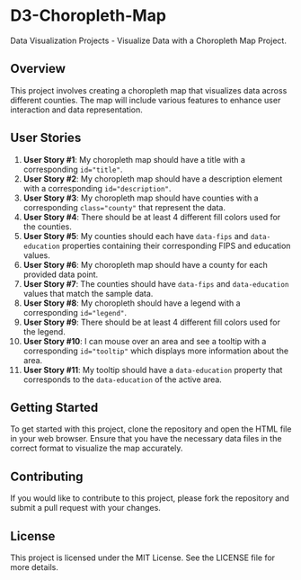 # D3-Choropleth-Map 
Data Visualization Projects - Visualize Data with a Choropleth Map Project.

## Overview

This project involves creating a choropleth map that visualizes data across different counties. The map will include various features to enhance user interaction and data representation.

## User Stories

1. **User Story #1**: My choropleth map should have a title with a corresponding `id="title"`.
2. **User Story #2**: My choropleth map should have a description element with a corresponding `id="description"`.
3. **User Story #3**: My choropleth map should have counties with a corresponding `class="county"` that represent the data.
4. **User Story #4**: There should be at least 4 different fill colors used for the counties.
5. **User Story #5**: My counties should each have `data-fips` and `data-education` properties containing their corresponding FIPS and education values.
6. **User Story #6**: My choropleth map should have a county for each provided data point.
7. **User Story #7**: The counties should have `data-fips` and `data-education` values that match the sample data.
8. **User Story #8**: My choropleth should have a legend with a corresponding `id="legend"`.
9. **User Story #9**: There should be at least 4 different fill colors used for the legend.
10. **User Story #10**: I can mouse over an area and see a tooltip with a corresponding `id="tooltip"` which displays more information about the area.
11. **User Story #11**: My tooltip should have a `data-education` property that corresponds to the `data-education` of the active area.

## Getting Started

To get started with this project, clone the repository and open the HTML file in your web browser. Ensure that you have the necessary data files in the correct format to visualize the map accurately.

## Contributing

If you would like to contribute to this project, please fork the repository and submit a pull request with your changes. 

## License

This project is licensed under the MIT License. See the LICENSE file for more details.
